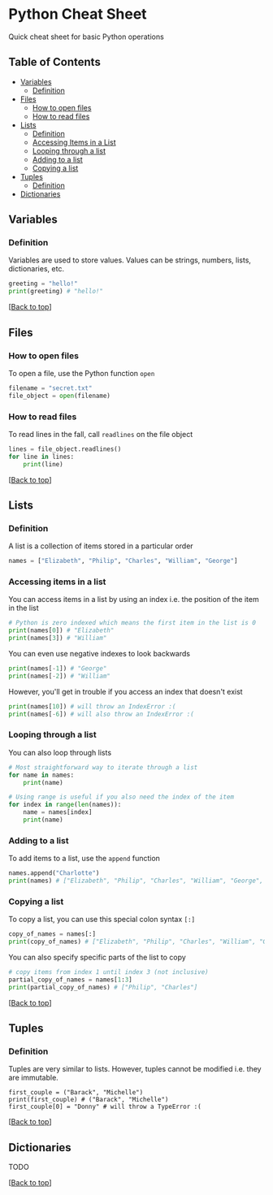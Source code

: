 # Python Cheat Sheet
Quick cheat sheet for basic Python operations

## Table of Contents
- [Variables](#variables)
    - [Definition](#definition)
- [Files](#files)
	- [How to open files](#how-to-open-files)
	- [How to read files](#how-to-read-files)
- [Lists](#lists)
    - [Definition](#definition-1)
    - [Accessing Items in a List](#accessing-items-in-a-list)
    - [Looping through a list](#looping-through-a-list)
    - [Adding to a list](#adding-to-a-list)
    - [Copying a list](#copying-a-list)
- [Tuples](#tuples)
    - [Definition](#definition-2)
- [Dictionaries](#dictionaries)

## Variables
### Definition
Variables are used to store values. Values can be strings, numbers, lists, dictionaries, etc.

```python
greeting = "hello!"
print(greeting) # "hello!"
```

[[Back to top](#table-of-contents)]

## Files
### How to open files
To open a file, use the Python function `open`

```python
filename = "secret.txt"
file_object = open(filename)
```

### How to read files
To read lines in the fall, call `readlines` on the file object
```python
lines = file_object.readlines()
for line in lines:
    print(line)
```

[[Back to top](#table-of-contents)]

## Lists
### Definition
A list is a collection of items stored in a particular order

```python
names = ["Elizabeth", "Philip", "Charles", "William", "George"]
```

### Accessing items in a list
You can access items in a list by using an index i.e. the position of the item in the list
```python
# Python is zero indexed which means the first item in the list is 0
print(names[0]) # "Elizabeth"
print(names[3]) # "William"
```

You can even use negative indexes to look backwards
```python
print(names[-1]) # "George"
print(names[-2]) # "William"
```

However, you'll get in trouble if you access an index that doesn't exist
```python
print(names[10]) # will throw an IndexError :(
print(names[-6]) # will also throw an IndexError :(
```

### Looping through a list
You can also loop through lists
```python
# Most straightforward way to iterate through a list
for name in names:
	print(name)

# Using range is useful if you also need the index of the item
for index in range(len(names)):
	name = names[index]
	print(name)
```

### Adding to a list
To add items to a list, use the `append` function
```python
names.append("Charlotte")
print(names) # ["Elizabeth", "Philip", "Charles", "William", "George", "Charlotte"]
```

### Copying a list
To copy a list, you can use this special colon syntax `[:]`
```python
copy_of_names = names[:]
print(copy_of_names) # ["Elizabeth", "Philip", "Charles", "William", "George", "Charlotte"]
```

You can also specify specific parts of the list to copy
```python
# copy items from index 1 until index 3 (not inclusive)
partial_copy_of_names = names[1:3]
print(partial_copy_of_names) # ["Philip", "Charles"]
```

[[Back to top](#table-of-contents)]

## Tuples
### Definition
Tuples are very similar to lists. However, tuples cannot be modified i.e. they are immutable.

```
first_couple = ("Barack", "Michelle")
print(first_couple) # ("Barack", "Michelle")
first_couple[0] = "Donny" # will throw a TypeError :(
```

[[Back to top](#table-of-contents)]

## Dictionaries
TODO

[[Back to top](#table-of-contents)]
